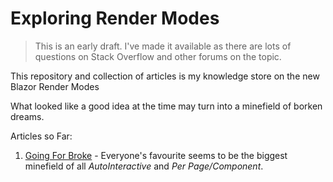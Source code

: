 # Exploring Render Modes

> This is an early draft.  I've made it available as there are lots of questions on Stack Overflow and other forums on the topic.

This repository and collection of articles is my knowledge store on the new Blazor Render Modes

What looked like a good idea at the time may turn into a minefield of borken dreams.

Articles so Far:

1. [Going For Broke](./Documents/Going-For-Broke.md) - Everyone's favourite seems to be the biggest minefield of all *AutoInteractive* and *Per Page/Component*.
